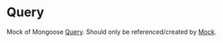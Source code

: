 # Query
Mock of Mongoose [Query](http://mongoosejs.com/docs/api.html#query-js). Should only be referenced/created by [Mock](/docs/MOCK.md).

